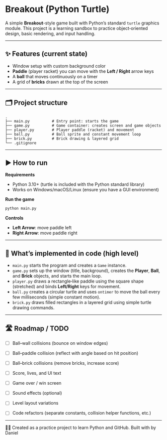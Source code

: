 # Breakout (Python Turtle)

A simple **Breakout**-style game built with Python’s standard `turtle` graphics module. This project is a learning sandbox to practice object‑oriented design, basic rendering, and input handling.


---

## ✨ Features (current state)
- Window setup with custom background color
- **Paddle** (player racket) you can move with the **Left / Right** arrow keys
- A **ball** that moves continuously on a timer
- A grid of **bricks** drawn at the top of the screen

---

## 🗂️ Project structure

```
.
├── main.py          # Entry point: starts the game
├── game.py          # Game container: creates screen and game objects
├── player.py        # Player paddle (racket) and movement
├── ball.py          # Ball sprite and constant movement loop
├── brick.py         # Brick drawing & layered grid
└── .gitignore
```

---

## ▶️ How to run

**Requirements**
- Python 3.10+ (turtle is included with the Python standard library)
- Works on Windows/macOS/Linux (ensure you have a GUI environment)

**Run the game**
```bash
python main.py
```

**Controls**
- **Left Arrow**: move paddle left
- **Right Arrow**: move paddle right

---

## 🧱 What’s implemented in code (high level)

- `main.py` starts the program and creates a `Game` instance.
- `game.py` sets up the window (title, background), creates the **Player**, **Ball**, and **Brick** objects, and starts the main loop.
- `player.py` draws a rectangle‑like paddle using the square shape (stretched) and binds **Left/Right** keys for movement.
- `ball.py` creates a circular turtle and uses `ontimer` to move the ball every few milliseconds (simple constant motion).
- `brick.py` draws filled rectangles in a layered grid using simple turtle drawing commands.

---

## 🛣️ Roadmap / TODO

- [ ] Ball–wall collisions (bounce on window edges)
- [ ] Ball–paddle collision (reflect with angle based on hit position)
- [ ] Ball–brick collisions (remove bricks, increase score)
- [ ] Score, lives, and UI text
- [ ] Game over / win screen
- [ ] Sound effects (optional)
- [ ] Level layout variations
- [ ] Code refactors (separate constants, collision helper functions, etc.)


---
👨‍💻 Created as a practice project to learn Python and GitHub. Built with by Daniel